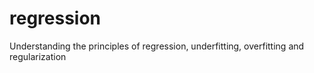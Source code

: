 # regression
Understanding the principles of regression, underfitting, overfitting and regularization
